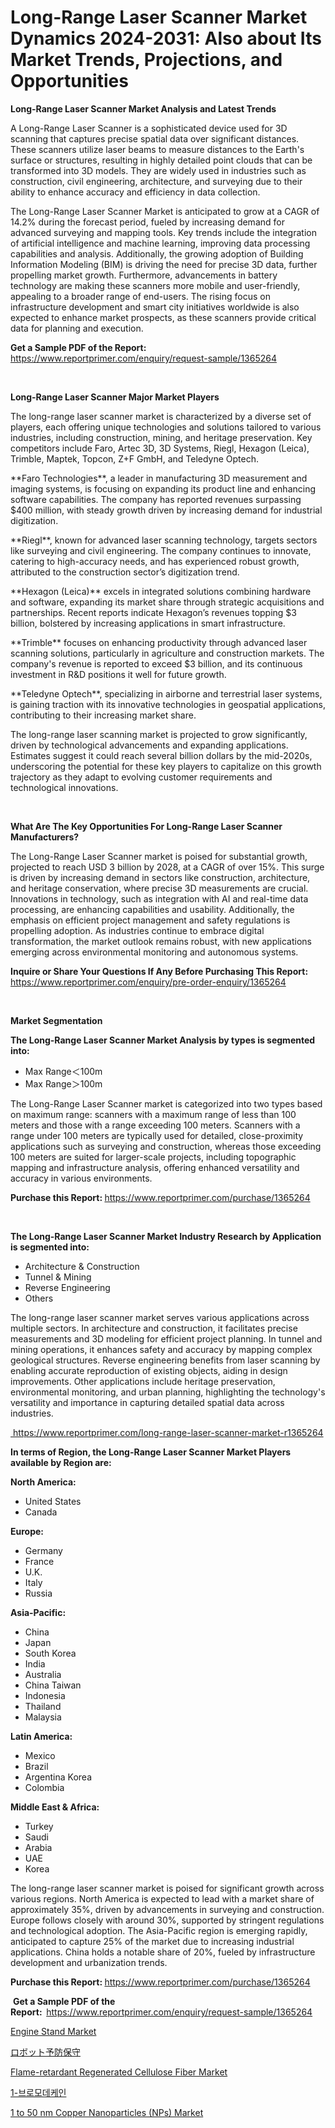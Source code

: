 <p><h1>Long-Range Laser Scanner Market Dynamics 2024-2031: Also about Its Market Trends, Projections, and Opportunities</h1></p><p><strong>Long-Range Laser Scanner Market Analysis and Latest Trends</strong></p>
<p><p>A Long-Range Laser Scanner is a sophisticated device used for 3D scanning that captures precise spatial data over significant distances. These scanners utilize laser beams to measure distances to the Earth's surface or structures, resulting in highly detailed point clouds that can be transformed into 3D models. They are widely used in industries such as construction, civil engineering, architecture, and surveying due to their ability to enhance accuracy and efficiency in data collection.</p><p>The Long-Range Laser Scanner Market is anticipated to grow at a CAGR of 14.2% during the forecast period, fueled by increasing demand for advanced surveying and mapping tools. Key trends include the integration of artificial intelligence and machine learning, improving data processing capabilities and analysis. Additionally, the growing adoption of Building Information Modeling (BIM) is driving the need for precise 3D data, further propelling market growth. Furthermore, advancements in battery technology are making these scanners more mobile and user-friendly, appealing to a broader range of end-users. The rising focus on infrastructure development and smart city initiatives worldwide is also expected to enhance market prospects, as these scanners provide critical data for planning and execution.</p></p>
<p><strong>Get a Sample PDF of the Report:&nbsp;</strong> <a href="https://www.reportprimer.com/enquiry/request-sample/1365264">https://www.reportprimer.com/enquiry/request-sample/1365264</a></p>
<p>&nbsp;</p>
<p><strong>Long-Range Laser Scanner Major Market Players</strong></p>
<p><p>The long-range laser scanner market is characterized by a diverse set of players, each offering unique technologies and solutions tailored to various industries, including construction, mining, and heritage preservation. Key competitors include Faro, Artec 3D, 3D Systems, Riegl, Hexagon (Leica), Trimble, Maptek, Topcon, Z+F GmbH, and Teledyne Optech.</p><p>**Faro Technologies**, a leader in manufacturing 3D measurement and imaging systems, is focusing on expanding its product line and enhancing software capabilities. The company has reported revenues surpassing $400 million, with steady growth driven by increasing demand for industrial digitization.</p><p>**Riegl**, known for advanced laser scanning technology, targets sectors like surveying and civil engineering. The company continues to innovate, catering to high-accuracy needs, and has experienced robust growth, attributed to the construction sector’s digitization trend.</p><p>**Hexagon (Leica)** excels in integrated solutions combining hardware and software, expanding its market share through strategic acquisitions and partnerships. Recent reports indicate Hexagon’s revenues topping $3 billion, bolstered by increasing applications in smart infrastructure.</p><p>**Trimble** focuses on enhancing productivity through advanced laser scanning solutions, particularly in agriculture and construction markets. The company's revenue is reported to exceed $3 billion, and its continuous investment in R&D positions it well for future growth.</p><p>**Teledyne Optech**, specializing in airborne and terrestrial laser systems, is gaining traction with its innovative technologies in geospatial applications, contributing to their increasing market share.</p><p>The long-range laser scanning market is projected to grow significantly, driven by technological advancements and expanding applications. Estimates suggest it could reach several billion dollars by the mid-2020s, underscoring the potential for these key players to capitalize on this growth trajectory as they adapt to evolving customer requirements and technological innovations.</p></p>
<p>&nbsp;</p>
<p><strong>What Are The Key Opportunities For Long-Range Laser Scanner Manufacturers?</strong></p>
<p><p>The Long-Range Laser Scanner market is poised for substantial growth, projected to reach USD 3 billion by 2028, at a CAGR of over 15%. This surge is driven by increasing demand in sectors like construction, architecture, and heritage conservation, where precise 3D measurements are crucial. Innovations in technology, such as integration with AI and real-time data processing, are enhancing capabilities and usability. Additionally, the emphasis on efficient project management and safety regulations is propelling adoption. As industries continue to embrace digital transformation, the market outlook remains robust, with new applications emerging across environmental monitoring and autonomous systems.</p></p>
<p><strong>Inquire or Share Your Questions If Any Before Purchasing This Report:</strong> <a href="https://www.reportprimer.com/enquiry/pre-order-enquiry/1365264">https://www.reportprimer.com/enquiry/pre-order-enquiry/1365264</a></p>
<p>&nbsp;</p>
<p><strong>Market Segmentation</strong></p>
<p><strong>The Long-Range Laser Scanner Market Analysis by types is segmented into:</strong></p>
<p><ul><li>Max Range＜100m</li><li>Max Range＞100m</li></ul></p>
<p><p>The Long-Range Laser Scanner market is categorized into two types based on maximum range: scanners with a maximum range of less than 100 meters and those with a range exceeding 100 meters. Scanners with a range under 100 meters are typically used for detailed, close-proximity applications such as surveying and construction, whereas those exceeding 100 meters are suited for larger-scale projects, including topographic mapping and infrastructure analysis, offering enhanced versatility and accuracy in various environments.</p></p>
<p><strong>Purchase this Report:&nbsp;</strong><a href="https://www.reportprimer.com/purchase/1365264">https://www.reportprimer.com/purchase/1365264</a></p>
<p>&nbsp;</p>
<p><strong>The Long-Range Laser Scanner Market Industry Research by Application is segmented into:</strong></p>
<p><ul><li>Architecture & Construction</li><li>Tunnel & Mining</li><li>Reverse Engineering</li><li>Others</li></ul></p>
<p><p>The long-range laser scanner market serves various applications across multiple sectors. In architecture and construction, it facilitates precise measurements and 3D modeling for efficient project planning. In tunnel and mining operations, it enhances safety and accuracy by mapping complex geological structures. Reverse engineering benefits from laser scanning by enabling accurate reproduction of existing objects, aiding in design improvements. Other applications include heritage preservation, environmental monitoring, and urban planning, highlighting the technology's versatility and importance in capturing detailed spatial data across industries.</p></p>
<p><a href="https://www.reportprimer.com/long-range-laser-scanner-market-r1365264">&nbsp;https://www.reportprimer.com/long-range-laser-scanner-market-r1365264</a></p>
<p><strong>In terms of Region, the Long-Range Laser Scanner Market Players available by Region are:</strong></p>
<p>
    <p> <strong> North America: </strong>
        <ul>
            <li>United States</li>
            <li>Canada</li>
        </ul>
        </p> 
    <p> <strong> Europe: </strong>
        <ul>
            <li>Germany</li>
            <li>France</li>
            <li>U.K.</li>
            <li>Italy</li>
            <li>Russia</li>
        </ul>
        </p> 
    <p> <strong> Asia-Pacific: </strong>
        <ul>
            <li>China</li>
            <li>Japan</li>
            <li>South Korea</li>
            <li>India</li>
            <li>Australia</li>
            <li>China Taiwan</li>
            <li>Indonesia</li>
            <li>Thailand</li>
            <li>Malaysia</li>
        </ul>
        </p> 
    <p> <strong> Latin America: </strong>
        <ul>
            <li>Mexico</li>
            <li>Brazil</li>
            <li>Argentina Korea</li>
            <li>Colombia</li>
        </ul>
        </p> 
    <p> <strong> Middle East & Africa: </strong>
        <ul>
            <li>Turkey</li>
            <li>Saudi</li>
            <li>Arabia</li>
            <li>UAE</li>
            <li>Korea</li>
        </ul>
    </p>
    </p>
<p><p>The long-range laser scanner market is poised for significant growth across various regions. North America is expected to lead with a market share of approximately 35%, driven by advancements in surveying and construction. Europe follows closely with around 30%, supported by stringent regulations and technological adoption. The Asia-Pacific region is emerging rapidly, anticipated to capture 25% of the market due to increasing industrial applications. China holds a notable share of 20%, fueled by infrastructure development and urbanization trends.</p></p>
<p><strong>Purchase this Report: </strong><a href="https://www.reportprimer.com/purchase/1365264">https://www.reportprimer.com/purchase/1365264</a></p>
<p>&nbsp;<strong>Get a Sample PDF of the Report:&nbsp;&nbsp;</strong><a href="https://www.reportprimer.com/enquiry/request-sample/1365264">https://www.reportprimer.com/enquiry/request-sample/1365264</a></p>
<p><strong></strong></p>
<p><p><a href="https://www.linkedin.com/pulse/market-dynamics-future-trends-global-engine-stand-sector-forecasted-2rpef?trackingId=vSdqMTaTT1CLQvYAxQ2m8g%3D%3D">Engine Stand Market</a></p><p><a href="https://medium.com/@janrona788520/%E3%83%AD%E3%83%9C%E3%83%83%E3%83%88%E4%BA%88%E9%98%B2%E4%BF%9D%E5%AE%88%E5%B8%82%E5%A0%B4%E3%81%AE%E5%8B%95%E5%90%91-%E3%83%AD%E3%83%9C%E3%83%83%E3%83%88%E4%BA%88%E9%98%B2%E4%BF%9D%E5%AE%88%E5%B8%82%E5%A0%B4%E3%81%AE%E6%B4%9E%E5%AF%9F%E3%81%A8%E4%BA%88%E6%B8%AC%E5%88%86%E6%9E%90%E3%81%AB%E7%84%A6%E7%82%B9%E3%82%92%E5%BD%93%E3%81%A6%E3%82%8B-2024%E5%B9%B4-2031%E5%B9%B4-2eb311252afc">ロボット予防保守</a></p><p><a href="https://issuu.com/reportprime-2/docs/flame-retardant-regenerated-cellulo_58b4d469ec7c0e">Flame-retardant Regenerated Cellulose Fiber Market</a></p><p><a href="https://medium.com/@pjduffin/1-%EB%B8%8C%EB%A1%9C%EB%AA%A8%EB%8D%B0%EC%B9%B8-%EC%8B%9C%EC%9E%A5-%EC%A0%90%EC%9C%A0%EC%9C%A8-%EB%B0%8F-%EC%8B%9C%EC%9E%A5-%EB%B6%84%EC%84%9D-2024%EB%85%84%EB%B6%80%ED%84%B0-2031%EB%85%84%EA%B9%8C%EC%A7%80%EC%9D%98-%EC%84%B1%EC%9E%A5-%EB%8F%99%ED%96%A5-%EB%B0%8F-%EC%98%88%EC%B8%A1-92ba2da477e6?postPublishedType=repub">1-브로모데케인</a></p><p><a href="https://issuu.com/reportprime-2/docs/1-to-50-nm-copper-nanoparticles-nps_93134b1e3aad73">1 to 50 nm Copper Nanoparticles (NPs) Market</a></p></p>